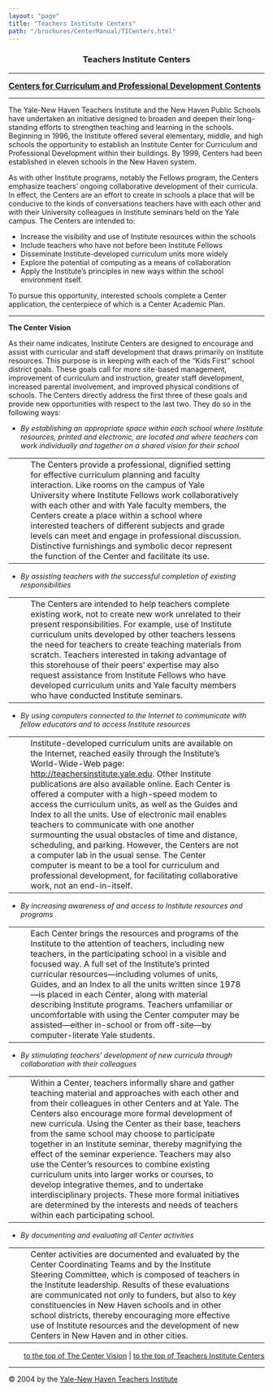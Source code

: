 ```yaml
---
layout: "page"
title: "Teachers Institute Centers"
path: "/brochures/CenterManual/TICenters.html"
---
```

<main>
<title>Teachers Institute Centers</title>
<center><b><h3><a name="top">Teachers Institute Centers</a></h3></b></center>
<hr/>
<b><font size="+0"><a href="index.html">Centers for Curriculum and Professional Development Contents</a>
</font></b>
<hr width="100%"/>
<p>The Yale-New Haven Teachers Institute and the New Haven Public Schools have undertaken an initiative designed to broaden and deepen their long-standing efforts to strengthen teaching and learning in the schools.  Beginning in 1996, the Institute offered several elementary, middle, and high schools the opportunity to establish an Institute Center for Curriculum and Professional Development within their buildings.  By 1999, Centers had been established in eleven schools in the New Haven system.
</p>
<p>As with other Institute programs, notably the Fellows program, the Centers emphasize teachers’ ongoing collaborative development of their curricula.  In effect, the Centers are an effort to create in schools a place that will be conducive to the kinds of conversations teachers have with each other and with their University colleagues in Institute seminars held on the Yale campus.  The Centers are intended to:
</p>
<ul>
<li>Increase the visibility and use of Institute resources within the schools
</li>
<li>Include teachers who have not before been Institute Fellows
</li>
<li>Disseminate Institute-developed curriculum units more widely
</li>
<li>Explore the potential of computing as a means of collaboration
</li>
<li>Apply the Institute’s principles in new ways within the school environment itself.  
</li>
</ul>
<p>To pursue this opportunity, interested schools complete a Center application, the centerpiece of which is a Center Academic Plan. 
</p>
<hr/>
<p><a name="a"></a><b>The Center Vision</b>
</p>
<p>As their name indicates, Institute Centers are designed to encourage and assist with curricular and staff development that draws primarily on Institute resources.  This purpose is in keeping with each of the “Kids First” school district goals.  These goals call for more site-based management, improvement of curriculum and instruction, greater staff development, increased parental involvement, and improved physical conditions of schools.  The Centers directly address the first three of these goals and provide new opportunities with respect to the last two.  They do so in the following ways:
</p>
<ul>
<li><i>By establishing an appropriate space within each school where Institute resources, printed and electronic, are located and where teachers can work individually and together on a shared vision for their school</i>
</li>
</ul>
<table>
<tbody><tr>
<td width="7%">
</td>
<td>The Centers provide a professional, dignified setting for effective curriculum planning and faculty interaction.  Like rooms on the campus of Yale University where Institute Fellows work collaboratively with each other and with Yale faculty members, the Centers create a place within a school where interested teachers of different subjects and grade levels can meet and engage in professional discussion.  Distinctive furnishings and symbolic decor represent the function of the Center and facilitate its use.
</td>
<td width="7%">
</td>
</tr>
</tbody></table>
<ul>
<li><i>By assisting teachers with the successful completion of existing responsibilities</i>
</li>
</ul>
<table>
<tbody><tr>
<td width="7%">
</td>
<td>The Centers are intended to help teachers complete existing work, not to create new work unrelated to their present responsibilities.  For example, use of Institute curriculum units developed by other teachers lessens the need for teachers to create teaching materials from scratch.  Teachers interested in taking advantage of this storehouse of their peers’ expertise may also request assistance from Institute Fellows who have developed curriculum units and Yale faculty members who have conducted Institute seminars.  
</td>
<td width="7%">
</td>
</tr>
</tbody></table>
<ul>
<li><i>By using computers connected to the Internet to communicate with fellow educators and to access Institute resources</i>
</li>
</ul>
<table>
<tbody><tr>
<td width="7%">
</td>
<td>Institute-developed curriculum units are available on the Internet, reached easily through the Institute’s World-Wide-Web page:  <a href="/">http://teachersinstitute.yale.edu</a>. Other Institute publications are also available online.  Each Center is offered a computer with a high-speed modem to access the curriculum units, as well as the Guides and Index to all the units.  Use of electronic mail enables teachers to communicate with one another surmounting the usual obstacles of time and distance, scheduling, and parking.  However, the Centers are not a computer lab in the usual sense.  The Center computer is meant to be a tool for curriculum and professional development, for facilitating collaborative work, not an end-in-itself.
</td>
<td width="7%">
</td>
</tr>
</tbody></table>
<ul>
<li><i>By increasing awareness of and access to Institute resources and programs</i>
</li>
</ul>
<table>
<tbody><tr>
<td width="7%">
</td>
<td>Each Center brings the resources and programs of the Institute to the attention of teachers, including new teachers, in the participating school in a visible and focused way.  A full set of the Institute’s printed curricular resources—including volumes of units, Guides, and an Index to all the units written since 1978—is placed in each Center, along with material describing Institute programs.  Teachers unfamiliar or uncomfortable with using the Center computer may be assisted—either in-school or from off-site—by computer-literate Yale students.  
</td>
<td width="7%">
</td>
</tr>
</tbody></table>
<ul>
<li><i>By stimulating teachers’ development of new curricula through collaboration with their colleagues</i>
</li>
</ul>
<table>
<tbody><tr>
<td width="7%">
</td>
<td>Within a Center, teachers informally share and gather teaching material and approaches with each other and from their colleagues in other Centers and at Yale.  The Centers also encourage more formal development of new curricula.  Using the Center as their base, teachers from the same school may choose to participate together in an Institute seminar, thereby magnifying the effect of the seminar experience.  Teachers may also use the Center’s resources to combine existing curriculum units into larger works or courses, to develop integrative themes, and to undertake interdisciplinary projects.  These more formal initiatives are determined by the interests and needs of teachers within each participating school.   
</td>
<td width="7%">
</td>
</tr>
</tbody></table>
<ul>
<li><i>By documenting and evaluating all Center activities</i>
</li>
</ul>
<table>
<tbody><tr>
<td width="7%">
</td>
<td>Center activities are documented and evaluated by the Center Coordinating Teams and by the Institute Steering Committee, which is composed of teachers in the Institute leadership.  Results of these evaluations are communicated not only to funders, but also to key constituencies in New Haven schools and in other school districts, thereby encouraging more effective use of Institute resources and the development of new Centers in New Haven and in other cities.
</td>
<td width="7%">
</td>
</tr>
</tbody></table>
<div align="right"><a href="#a">to the top of The Center Vision</a>
| <a href="#top">to the top of Teachers Institute Centers</a></div>
<hr/>
© 2004 by the <a href="/">Yale-New Haven Teachers Institute</a>
</main>